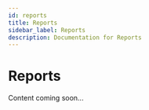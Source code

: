 ```yaml
---
id: reports
title: Reports
sidebar_label: Reports
description: Documentation for Reports
---
```


# Reports

Content coming soon...
